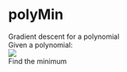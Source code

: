 # polyMin
Gradient descent for a polynomial  
Given a polynomial:  
<img src="https://latex.codecogs.com/gif.latex?{f(x,y)=6x^6+2x^4y^2+10x^2+6xy+10y^2-6x+4}" />  
Find the minimum

